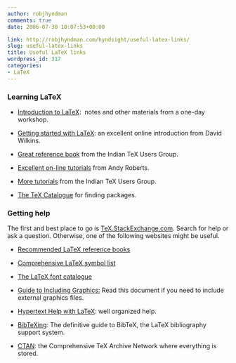 ```yaml
---
author: robjhyndman
comments: true
date: 2006-07-30 10:07:53+00:00

link: http://robjhyndman.com/hyndsight/useful-latex-links/
slug: useful-latex-links
title: Useful LaTeX links
wordpress_id: 317
categories:
- LaTeX
---
```


### Learning LaTeX






    
  * [Introduction to LaTeX](http://robjhyndman.com/hyndsight/latex-workshop/):  notes and other materials from a one-day workshop.

    
  * [Getting started with LaTeX](http://www.maths.tcd.ie/%7Edwilkins/LaTeXPrimer/): an excellent online introduction from David Wilkins.

    
  * [Great reference book](http://www.tug.org/twg/mactex/tutorials/ltxprimer-1.0.pdf) from the Indian TeX Users Group.

    
  * [Excellent on-line tutorials](http://www.andy-roberts.net/misc/latex/) from Andy Roberts.

    
  * [More tutorials](http://www.tug.org/tutorials/tugindia/) from the Indian TeX Users Group.

    
  * [The TeX Catalogue](http://ctan.unsw.edu.au/help/Catalogue/) for finding packages.





### Getting help



The first and best place to go is [TeX.StackExchange.com](http://tex.stackexchange.com). Search for help or ask a question. Otherwise, one of the following websites might be useful.




    
  * [Recommended LaTeX reference books ](http://robjhyndman.com/hyndsight/latex-books/)

    
  * [Comprehensive LaTeX symbol list](http://www.ctan.org/tex-archive/info/symbols/comprehensive/symbols-a4.pdf)

    
  * [The LaTeX font catalogue](http://www.tug.dk/FontCatalogue/)

    
  * [Guide to Including Graphics:](http://www.ctan.org/tex-archive/macros/latex/required/graphics/grfguide.pdf) Read this document if you need to include external graphics files.

    
  * [Hypertext Help with LaTeX](http://www.giss.nasa.gov/tools/latex/ltx-2.html): well organized help.

    
  * [BibTeXing](http://newton.ex.ac.uk/tex/pack/bibtex/btxdoc/btxdoc.html): The definitive guide to BibTeX, the LaTeX bibliography support system.

    
  * [CTAN](http://ctan.unsw.edu.au/): the Comprehensive TeX Archive Network where everything is stored.


